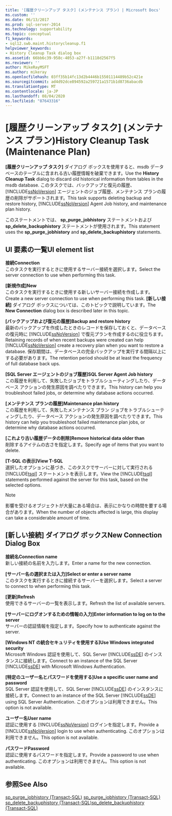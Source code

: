 ```yaml
---
title: '[履歴クリーンアップ タスク] (メンテナンス プラン) | Microsoft Docs'
ms.custom: ''
ms.date: 06/13/2017
ms.prod: sql-server-2014
ms.technology: supportability
ms.topic: conceptual
f1_keywords:
- sql12.swb.maint.historycleanup.f1
helpviewer_keywords:
- History Cleanup Task dialog box
ms.assetid: 66bb6c39-958c-4053-a27f-b1118d2567f5
ms.reviewer: ''
author: MikeRayMSFT
ms.author: mikeray
ms.openlocfilehash: 03ff35b14fc13d2b4446b15501114489b52c421e
ms.sourcegitcommit: ad4d92dce894592a259721a1571b1d8736abacdb
ms.translationtype: MT
ms.contentlocale: ja-JP
ms.lasthandoff: 08/04/2020
ms.locfileid: "87643316"
---
```

# <a name="history-cleanup-task-maintenance-plan"></a><span data-ttu-id="69e5e-102">[履歴クリーンアップ タスク] (メンテナンス プラン)</span><span class="sxs-lookup"><span data-stu-id="69e5e-102">History Cleanup Task (Maintenance Plan)</span></span>

  <span data-ttu-id="69e5e-103">**[履歴クリーンアップ タスク]** ダイアログ ボックスを使用すると、msdb データベースのテーブルに含まれる古い履歴情報を破棄できます。</span><span class="sxs-lookup"><span data-stu-id="69e5e-103">Use the **History Cleanup Task** dialog to discard old historical information from tables in the msdb database.</span></span> <span data-ttu-id="69e5e-104">このタスクでは、バックアップと復元の履歴、 [!INCLUDE[ssNoVersion](../../includes/ssnoversion-md.md)] エージェントのジョブ履歴、メンテナンス プランの履歴の削除がサポートされます。</span><span class="sxs-lookup"><span data-stu-id="69e5e-104">This task supports deleting backup and restore history, [!INCLUDE[ssNoVersion](../../includes/ssnoversion-md.md)] Agent Job history, and maintenance plan history.</span></span>  
  
 <span data-ttu-id="69e5e-105">このステートメントでは、 **sp_purge_jobhistory** ステートメントおよび **sp_delete_backuphistory** ステートメントが使用されます。</span><span class="sxs-lookup"><span data-stu-id="69e5e-105">This statement uses the **sp_purge_jobhistory** and **sp_delete_backuphistory** statements.</span></span>  
  
## <a name="ui-element-list"></a><span data-ttu-id="69e5e-106">UI 要素の一覧</span><span class="sxs-lookup"><span data-stu-id="69e5e-106">UI element list</span></span>  
 <span data-ttu-id="69e5e-107">**接続**</span><span class="sxs-lookup"><span data-stu-id="69e5e-107">**Connection**</span></span>  
 <span data-ttu-id="69e5e-108">このタスクを実行するときに使用するサーバー接続を選択します。</span><span class="sxs-lookup"><span data-stu-id="69e5e-108">Select the server connection to use when performing this task.</span></span>  
  
 <span data-ttu-id="69e5e-109">**[新規作成]**</span><span class="sxs-lookup"><span data-stu-id="69e5e-109">**New**</span></span>  
 <span data-ttu-id="69e5e-110">このタスクを実行するときに使用する新しいサーバー接続を作成します。</span><span class="sxs-lookup"><span data-stu-id="69e5e-110">Create a new server connection to use when performing this task.</span></span> <span data-ttu-id="69e5e-111">**[新しい接続]** ダイアログ ボックスについては、このトピックで説明しています。</span><span class="sxs-lookup"><span data-stu-id="69e5e-111">The **New Connection** dialog box is described later in this topic.</span></span>  
  
 <span data-ttu-id="69e5e-112">**[バックアップおよび復元の履歴]**</span><span class="sxs-lookup"><span data-stu-id="69e5e-112">**Backup and restore history**</span></span>  
 <span data-ttu-id="69e5e-113">最新のバックアップを作成したときのレコードを保存しておくと、データベースの復元時に [!INCLUDE[ssNoVersion](../../includes/ssnoversion-md.md)] で復元プランを作成するのに役立ちます。</span><span class="sxs-lookup"><span data-stu-id="69e5e-113">Retaining records of when recent backups were created can help [!INCLUDE[ssNoVersion](../../includes/ssnoversion-md.md)] create a recovery plan when you want to restore a database.</span></span> <span data-ttu-id="69e5e-114">保存期間は、データベースの完全バックアップを実行する間隔以上にする必要があります。</span><span class="sxs-lookup"><span data-stu-id="69e5e-114">The retention period should be at least the frequency of full database back ups.</span></span>  
  
 <span data-ttu-id="69e5e-115">**[SQL Server エージェントのジョブ履歴]**</span><span class="sxs-lookup"><span data-stu-id="69e5e-115">**SQL Server Agent Job history**</span></span>  
 <span data-ttu-id="69e5e-116">この履歴を利用して、失敗したジョブをトラブルシューティングしたり、データベース アクションの発生原因を調べたりできます。</span><span class="sxs-lookup"><span data-stu-id="69e5e-116">This history can help you troubleshoot failed jobs, or determine why database actions occurred.</span></span>  
  
 <span data-ttu-id="69e5e-117">**[メンテナンス プランの履歴]**</span><span class="sxs-lookup"><span data-stu-id="69e5e-117">**Maintenance plan history**</span></span>  
 <span data-ttu-id="69e5e-118">この履歴を利用して、失敗したメンテナンス プラン ジョブをトラブルシューティングしたり、データベース アクションの発生原因を調べたりできます。</span><span class="sxs-lookup"><span data-stu-id="69e5e-118">This history can help you troubleshoot failed maintenance plan jobs, or determine why database actions occurred.</span></span>  
  
 <span data-ttu-id="69e5e-119">**[これより古い履歴データの削除]**</span><span class="sxs-lookup"><span data-stu-id="69e5e-119">**Remove historical data older than**</span></span>  
 <span data-ttu-id="69e5e-120">削除するアイテムの古さを指定します。</span><span class="sxs-lookup"><span data-stu-id="69e5e-120">Specify age of items that you want to delete.</span></span>  
  
 <span data-ttu-id="69e5e-121">**[T-SQL の表示]**</span><span class="sxs-lookup"><span data-stu-id="69e5e-121">**View T-SQL**</span></span>  
 <span data-ttu-id="69e5e-122">選択したオプションに基づき、このタスクでサーバーに対して実行される [!INCLUDE[tsql](../../includes/tsql-md.md)] ステートメントを表示します。</span><span class="sxs-lookup"><span data-stu-id="69e5e-122">View the [!INCLUDE[tsql](../../includes/tsql-md.md)] statements performed against the server for this task, based on the selected options.</span></span>  
  
> [!NOTE]  
>  <span data-ttu-id="69e5e-123">影響を受けるオブジェクトが大量にある場合は、表示にかなりの時間を要する場合があります。</span><span class="sxs-lookup"><span data-stu-id="69e5e-123">When the number of objects affected is large, this display can take a considerable amount of time.</span></span>  
  
## <a name="new-connection-dialog-box"></a><span data-ttu-id="69e5e-124">[新しい接続] ダイアログ ボックス</span><span class="sxs-lookup"><span data-stu-id="69e5e-124">New Connection Dialog Box</span></span>  
 <span data-ttu-id="69e5e-125">**接続名**</span><span class="sxs-lookup"><span data-stu-id="69e5e-125">**Connection name**</span></span>  
 <span data-ttu-id="69e5e-126">新しい接続の名前を入力します。</span><span class="sxs-lookup"><span data-stu-id="69e5e-126">Enter a name for the new connection.</span></span>  
  
 <span data-ttu-id="69e5e-127">**[サーバー名の選択または入力]**</span><span class="sxs-lookup"><span data-stu-id="69e5e-127">**Select or enter a server name**</span></span>  
 <span data-ttu-id="69e5e-128">このタスクを実行するときに接続するサーバーを選択します。</span><span class="sxs-lookup"><span data-stu-id="69e5e-128">Select a server to connect to when performing this task.</span></span>  
  
 <span data-ttu-id="69e5e-129">**[更新]**</span><span class="sxs-lookup"><span data-stu-id="69e5e-129">**Refresh**</span></span>  
 <span data-ttu-id="69e5e-130">使用できるサーバーの一覧を表示します。</span><span class="sxs-lookup"><span data-stu-id="69e5e-130">Refresh the list of available servers.</span></span>  
  
 <span data-ttu-id="69e5e-131">**[サーバーにログオンするための情報の入力]**</span><span class="sxs-lookup"><span data-stu-id="69e5e-131">**Enter information to log on to the server**</span></span>  
 <span data-ttu-id="69e5e-132">サーバーの認証情報を指定します。</span><span class="sxs-lookup"><span data-stu-id="69e5e-132">Specify how to authenticate against the server.</span></span>  
  
 <span data-ttu-id="69e5e-133">**[Windows NT の統合セキュリティを使用する]**</span><span class="sxs-lookup"><span data-stu-id="69e5e-133">**Use Windows integrated security**</span></span>  
 <span data-ttu-id="69e5e-134">Microsoft Windows 認証を使用して、SQL Server [!INCLUDE[ssDE](../../includes/ssde-md.md)] のインスタンスに接続します。</span><span class="sxs-lookup"><span data-stu-id="69e5e-134">Connect to an instance of the SQL Server [!INCLUDE[ssDE](../../includes/ssde-md.md)] with Microsoft Windows Authentication.</span></span>  
  
 <span data-ttu-id="69e5e-135">**[特定のユーザー名とパスワードを使用する]**</span><span class="sxs-lookup"><span data-stu-id="69e5e-135">**Use a specific user name and password**</span></span>  
 <span data-ttu-id="69e5e-136">SQL Server 認証を使用して、SQL Server [!INCLUDE[ssDE](../../includes/ssde-md.md)] のインスタンスに接続します。</span><span class="sxs-lookup"><span data-stu-id="69e5e-136">Connect to an instance of the SQL Server [!INCLUDE[ssDE](../../includes/ssde-md.md)] using SQL Server Authentication.</span></span> <span data-ttu-id="69e5e-137">このオプションは利用できません。</span><span class="sxs-lookup"><span data-stu-id="69e5e-137">This option is not available.</span></span>  
  
 <span data-ttu-id="69e5e-138">**ユーザー名**</span><span class="sxs-lookup"><span data-stu-id="69e5e-138">**User name**</span></span>  
 <span data-ttu-id="69e5e-139">認証に使用する [!INCLUDE[ssNoVersion](../../includes/ssnoversion-md.md)] ログインを指定します。</span><span class="sxs-lookup"><span data-stu-id="69e5e-139">Provide a [!INCLUDE[ssNoVersion](../../includes/ssnoversion-md.md)] login to use when authenticating.</span></span> <span data-ttu-id="69e5e-140">このオプションは利用できません。</span><span class="sxs-lookup"><span data-stu-id="69e5e-140">This option is not available.</span></span>  
  
 <span data-ttu-id="69e5e-141">**パスワード**</span><span class="sxs-lookup"><span data-stu-id="69e5e-141">**Password**</span></span>  
 <span data-ttu-id="69e5e-142">認証に使用するパスワードを指定します。</span><span class="sxs-lookup"><span data-stu-id="69e5e-142">Provide a password to use when authenticating.</span></span> <span data-ttu-id="69e5e-143">このオプションは利用できません。</span><span class="sxs-lookup"><span data-stu-id="69e5e-143">This option is not available.</span></span>  
  
## <a name="see-also"></a><span data-ttu-id="69e5e-144">参照</span><span class="sxs-lookup"><span data-stu-id="69e5e-144">See Also</span></span>  
 <span data-ttu-id="69e5e-145">[sp_purge_jobhistory &#40;Transact-SQL&#41;](/sql/relational-databases/system-stored-procedures/sp-purge-jobhistory-transact-sql) </span><span class="sxs-lookup"><span data-stu-id="69e5e-145">[sp_purge_jobhistory &#40;Transact-SQL&#41;](/sql/relational-databases/system-stored-procedures/sp-purge-jobhistory-transact-sql) </span></span>  
 [<span data-ttu-id="69e5e-146">sp_delete_backuphistory &#40;Transact-SQL&#41;</span><span class="sxs-lookup"><span data-stu-id="69e5e-146">sp_delete_backuphistory &#40;Transact-SQL&#41;</span></span>](/sql/relational-databases/system-stored-procedures/sp-delete-backuphistory-transact-sql)  
  
  
